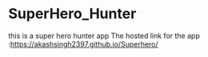 # SuperHero_Hunter
this is a super hero hunter app
The hosted link for the app :https://akashsingh2397.github.io/Superhero/
